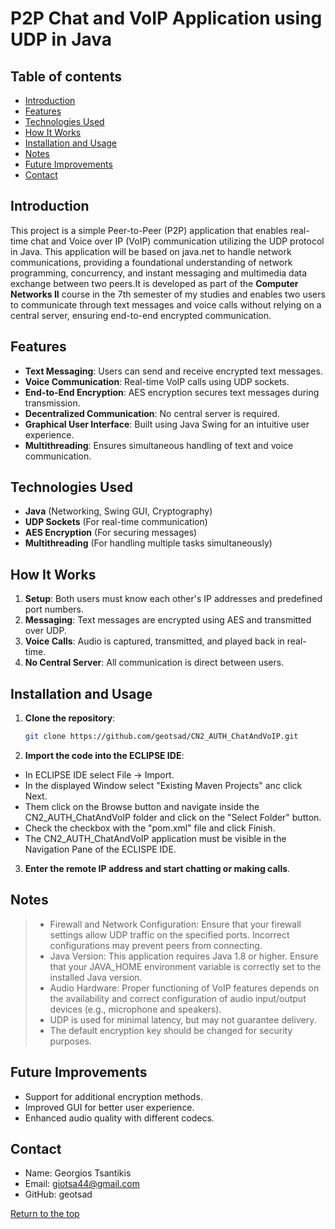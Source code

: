 # P2P Chat and VoIP Application using UDP in Java

## Table of contents
- [Introduction](#introduction)
- [Features](#Features)
- [Technologies Used](#Technologies-Used)
- [How It Works](#How-It-Works)
- [Installation and Usage](#Installation-and-Usage)
- [Notes](#Notes)
- [Future Improvements](#Future-Improvements)
- [Contact](#contact)

## Introduction
This project is a simple Peer-to-Peer (P2P) application that enables real-time chat and Voice over IP (VoIP) communication utilizing the UDP protocol in Java. This application will be based on java.net to handle network communications, providing a foundational understanding of network programming, concurrency, and instant messaging and multimedia data exchange between two peers.It is developed as part of the **Computer Networks II** course in the 7th semester of my studies and enables two users to communicate through text messages and voice calls without relying on a central server, ensuring end-to-end encrypted communication.

## Features
- **Text Messaging**: Users can send and receive encrypted text messages.
- **Voice Communication**: Real-time VoIP calls using UDP sockets.
- **End-to-End Encryption**: AES encryption secures text messages during transmission.
- **Decentralized Communication**: No central server is required.
- **Graphical User Interface**: Built using Java Swing for an intuitive user experience.
- **Multithreading**: Ensures simultaneous handling of text and voice communication.

## Technologies Used
- **Java** (Networking, Swing GUI, Cryptography)
- **UDP Sockets** (For real-time communication)
- **AES Encryption** (For securing messages)
- **Multithreading** (For handling multiple tasks simultaneously)

## How It Works
1. **Setup**: Both users must know each other's IP addresses and predefined port numbers.
2. **Messaging**: Text messages are encrypted using AES and transmitted over UDP.
3. **Voice Calls**: Audio is captured, transmitted, and played back in real-time.
4. **No Central Server**: All communication is direct between users.

## Installation and Usage
1. **Clone the repository**:
   ```sh
   git clone https://github.com/geotsad/CN2_AUTH_ChatAndVoIP.git
   ```
2. **Import the code into the ECLIPSE IDE**:
   
- In ECLIPSE IDE select File -> Import.
- In the displayed Window select "Existing Maven Projects" anc click Next.
- Them click on the Browse button and navigate inside the CN2_AUTH_ChatAndVoIP folder and click on the "Select Folder" button.
- Check the checkbox with the "pom.xml" file and click Finish.
- The CN2_AUTH_ChatAndVoIP application must be visible in the Navigation Pane of the ECLISPE IDE.
   
3. **Enter the remote IP address and start chatting or making calls**.

## Notes
>- Firewall and Network Configuration: Ensure that your firewall settings allow UDP traffic on the specified ports. Incorrect configurations may prevent peers from connecting.
>- Java Version: This application requires Java 1.8 or higher. Ensure that your JAVA_HOME environment variable is correctly set to the installed Java version.
>- Audio Hardware: Proper functioning of VoIP features depends on the availability and correct configuration of audio input/output devices (e.g., microphone and speakers).
>- UDP is used for minimal latency, but may not guarantee delivery.
>- The default encryption key should be changed for security purposes.

## Future Improvements
- Support for additional encryption methods.
- Improved GUI for better user experience.
- Enhanced audio quality with different codecs.

## Contact

* Name: Georgios Tsantikis
* Email: giotsa44@gmail.com
* GitHub: geotsad

[Return to the top](#P2P-Chat-and-VoIP-Application-using-UDP-in-Java)

